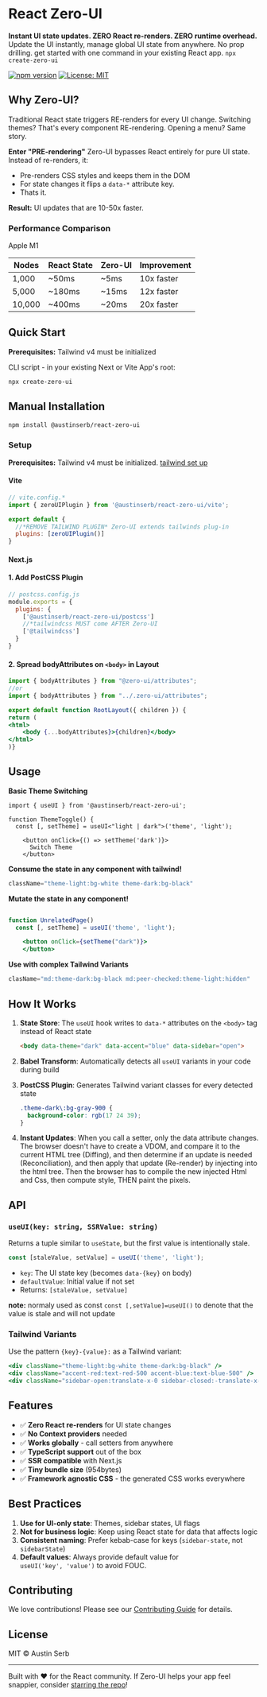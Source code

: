 # React Zero-UI

**Instant UI state updates. ZERO React re-renders. ZERO runtime overhead.** Update the UI instantly, manage global UI state from anywhere. No prop drilling. get started with one command in your existing React app. ```npx create-zero-ui```

[![npm version](https://img.shields.io/npm/v/@austinserb/react-zero-ui)](https://www.npmjs.com/package/@austinserb/react-zero-ui)
[![License: MIT](https://img.shields.io/badge/License-MIT-yellow.svg)](https://opensource.org/licenses/MIT)

## Why Zero-UI?

Traditional React state triggers RE-renders for every UI change. Switching themes? That's every component RE-rendering. Opening a menu? Same story.

**Enter "PRE-rendering"**
Zero-UI bypasses React entirely for pure UI state. Instead of re-renders, it:

- Pre-renders CSS styles and keeps them in the DOM
- For state changes it flips a ```data-*``` attribute key.
- Thats it.

**Result:** UI updates that are 10-50x faster.

### Performance Comparison

Apple M1

| Nodes | React State | Zero-UI | Improvement |
|-------|------------------|---------|-------------|
| 1,000 | ~50ms | ~5ms | 10x faster |
| 5,000 | ~180ms | ~15ms | 12x faster |
| 10,000 | ~400ms | ~20ms | 20x faster |

## Quick Start

**Prerequisites:** Tailwind v4 must be initialized

CLI script - in your existing Next or Vite App's root:

```bash
npx create-zero-ui 
```

## Manual Installation

```bash
npm install @austinserb/react-zero-ui
```

### Setup

**Prerequisites:** Tailwind v4 must be initialized. [tailwind set up ]("tailwind.com")


#### Vite

```js
// vite.config.*
import { zeroUIPlugin } from '@austinserb/react-zero-ui/vite';

export default {
  //*REMOVE TAILWIND PLUGIN* Zero-UI extends tailwinds plug-in
  plugins: [zeroUIPlugin()]
}
```

#### Next.js

#### 1. Add PostCSS Plugin

```js
// postcss.config.js
module.exports = {
  plugins: {
    ['@austinserb/react-zero-ui/postcss']
    //*tailwindcss MUST come AFTER Zero-UI
    ['@tailwindcss']
  }
}
```

#### 2. Spread bodyAttributes on `<body>` in Layout

```jsx
import { bodyAttributes } from "@zero-ui/attributes";
//or
import { bodyAttributes } from "../.zero-ui/attributes";

export default function RootLayout({ children }) {
return (
<html>
    <body {...bodyAttributes}>{children}</body>
</html>
)}
```

## Usage

**Basic Theme Switching**

```tsx
import { useUI } from '@austinserb/react-zero-ui';

function ThemeToggle() {
  const [, setTheme] = useUI<"light | dark">('theme', 'light');

    <button onClick={() => setTheme('dark')}>
      Switch Theme
    </button>
```

**Consume the state in any component with tailwind!**

```jsx
className="theme-light:bg-white theme-dark:bg-black"
```

**Mutate the state in any component!**

```jsx

function UnrelatedPage()
  const [, setTheme] = useUI('theme', 'light');

    <button onClick={setTheme("dark")}>
    </button>
```

**Use with complex Tailwind Variants**


```jsx
clasName="md:theme-dark:bg-black md:peer-checked:theme-light:hidden"
```

## How It Works

1. **State Store**: The `useUI` hook writes to `data-*` attributes on the `<body>` tag instead of React state
   ```html
   <body data-theme="dark" data-accent="blue" data-sidebar="open">
   ```

2. **Babel Transform**: Automatically detects all `useUI` variants in your code during build

3. **PostCSS Plugin**: Generates Tailwind variant classes for every detected state
   ```css
   .theme-dark\:bg-gray-900 {
     background-color: rgb(17 24 39);
   }
   ```

4. **Instant Updates**: When you call a setter, only the data attribute changes. The browser doesn't have to create a VDOM, and compare it to the current HTML tree (Diffing), and then determine if an update is needed (Reconciliation), and then apply that update (Re-render) by injecting into the html tree. Then the browser has to compile the new injected Html and Css, then compute style, THEN paint the pixels.

## API

### `useUI(key: string, SSRValue: string)`

Returns a tuple similar to `useState`, but the first value is intentionally stale.

```jsx
const [staleValue, setValue] = useUI('theme', 'light');
```

- `key`: The UI state key (becomes `data-{key}` on body)
- `defaultValue`: Initial value if not set
- Returns: `[staleValue, setValue]`

**note:**  normaly used as const ```const [,setValue]=useUI()``` to denote that the value is stale and will not update 

### Tailwind Variants

Use the pattern `{key}-{value}:` as a Tailwind variant:

```jsx
<div className="theme-light:bg-white theme-dark:bg-black" />
<div className="accent-red:text-red-500 accent-blue:text-blue-500" />
<div className="sidebar-open:translate-x-0 sidebar-closed:-translate-x-full" />
```

## Features

- ✅ **Zero React re-renders** for UI state changes
- ✅ **No Context providers** needed
- ✅ **Works globally** - call setters from anywhere
- ✅ **TypeScript support** out of the box
- ✅ **SSR compatible** with Next.js
- ✅ **Tiny bundle size** (954bytes)
- ✅ **Framework agnostic CSS** - the generated CSS works everywhere

## Best Practices

1. **Use for UI-only state**: Themes, sidebar states, UI flags
2. **Not for business logic**: Keep using React state for data that affects logic
3. **Consistent naming**: Prefer kebab-case for keys (`sidebar-state`, not `sidebarState`)
4. **Default values**: Always provide default value for  
```useUI('key', 'value')``` to avoid FOUC.

## Contributing

We love contributions! Please see our [Contributing Guide](CONTRIBUTING.md) for details.

## License

MIT © Austin Serb

---

Built with ❤️ for the React community. If Zero-UI helps your app feel snappier, consider [starring the repo](https://github.com/austinserb/zero-ui)!
